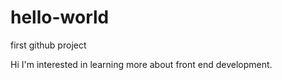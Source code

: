 # hello-world
first github project

Hi
I'm interested in learning more about front end development.
